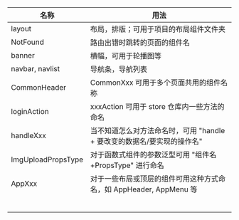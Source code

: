 | 名称               | 用法                                                         |
| ------------------ | ------------------------------------------------------------ |
| layout             | 布局，排版；可用于项目的布局组件文件夹                       |
| NotFound           | 路由出错时跳转的页面的组件名                                 |
| banner             | 横幅，可用于轮播图等                                         |
| navbar, navlist    | 导航条，导航列表                                             |
| CommonHeader       | CommonXxx 可用于多个页面共用的组件名称                       |
| loginAction        | xxxAction 可用于 store 仓库内一些方法的命名                  |
| handleXxx          | 当不知道怎么对方法命名时，可用 "handle + 要改变的数据名/要实现的操作名" |
| ImgUploadPropsType | 对于函数式组件的参数泛型可用 "组件名+PropsType" 进行命名     |
| AppXxx             | 对于一些布局或顶层的组件可用这种方式命名，如 AppHeader, AppMenu 等 |
|                    |                                                              |
|                    |                                                              |
|                    |                                                              |
|                    |                                                              |
|                    |                                                              |
|                    |                                                              |

